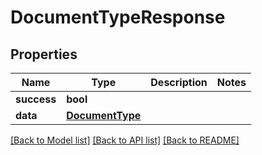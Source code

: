 # DocumentTypeResponse

## Properties
Name | Type | Description | Notes
------------ | ------------- | ------------- | -------------
**success** | **bool** |  | 
**data** | [**DocumentType**](DocumentType.md) |  | 

[[Back to Model list]](../README.md#documentation-for-models) [[Back to API list]](../README.md#documentation-for-api-endpoints) [[Back to README]](../README.md)


